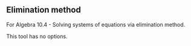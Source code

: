 ## Elimination method

For Algebra 10.4 - Solving systems of equations via elimination method.

This tool has no options.